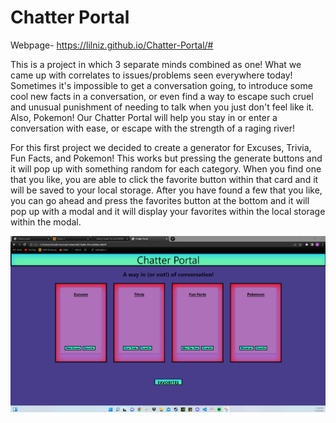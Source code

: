 # Chatter Portal

Webpage- https://lilniz.github.io/Chatter-Portal/#

This is a project in which 3 separate minds combined as one! What we came up with correlates to issues/problems
seen everywhere today! Sometimes it's impossible to get a conversation going, to introduce some cool new facts in a 
conversation, or even find a way to escape such cruel and unusual punishment of needing to talk when you just don't feel like it. 
Also, Pokemon!
Our Chatter Portal will help you stay in or enter a conversation with ease, or escape with the strength of a raging river!

For this first project we decided to create a generator for Excuses, Trivia, Fun Facts, and Pokemon!
This works but pressing the generate buttons and it will pop up with something random for each category.
When you find one that you like, you are able to click the favorite button within that card and it will be saved to your local storage.
After you have found a few that you like, you can go ahead and press the favorites button at the bottom and it will pop up with a modal
and it will display your favorites within the local storage within the modal.


![Screenshot of Generator](https://github.com/Lilniz/Chatter-Portal/blob/main/Images/project-1-screenshot.png)
